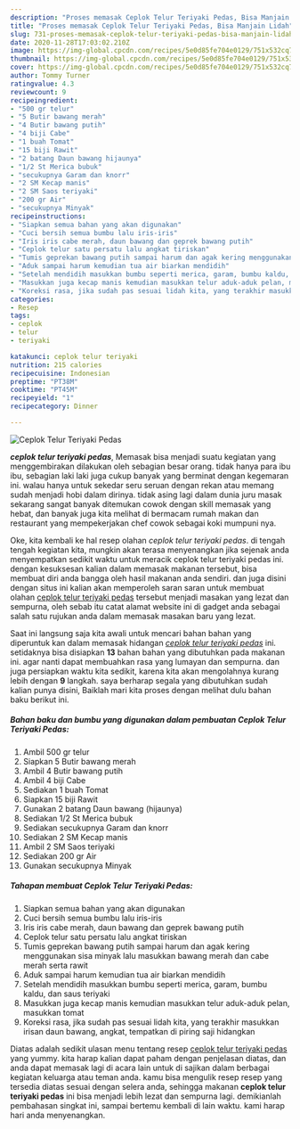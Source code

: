 ```yaml
---
description: "Proses memasak Ceplok Telur Teriyaki Pedas, Bisa Manjain Lidah"
title: "Proses memasak Ceplok Telur Teriyaki Pedas, Bisa Manjain Lidah"
slug: 731-proses-memasak-ceplok-telur-teriyaki-pedas-bisa-manjain-lidah
date: 2020-11-28T17:03:02.210Z
image: https://img-global.cpcdn.com/recipes/5e0d85fe704e0129/751x532cq70/ceplok-telur-teriyaki-pedas-foto-resep-utama.jpg
thumbnail: https://img-global.cpcdn.com/recipes/5e0d85fe704e0129/751x532cq70/ceplok-telur-teriyaki-pedas-foto-resep-utama.jpg
cover: https://img-global.cpcdn.com/recipes/5e0d85fe704e0129/751x532cq70/ceplok-telur-teriyaki-pedas-foto-resep-utama.jpg
author: Tommy Turner
ratingvalue: 4.3
reviewcount: 9
recipeingredient:
- "500 gr telur"
- "5 Butir bawang merah"
- "4 Butir bawang putih"
- "4 biji Cabe"
- "1 buah Tomat"
- "15 biji Rawit"
- "2 batang Daun bawang hijaunya"
- "1/2 St Merica bubuk"
- "secukupnya Garam dan knorr"
- "2 SM Kecap manis"
- "2 SM Saos teriyaki"
- "200 gr Air"
- "secukupnya Minyak"
recipeinstructions:
- "Siapkan semua bahan yang akan digunakan"
- "Cuci bersih semua bumbu lalu iris-iris"
- "Iris iris cabe merah, daun bawang dan geprek bawang putih"
- "Ceplok telur satu persatu lalu angkat tiriskan"
- "Tumis geprekan bawang putih sampai harum dan agak kering menggunakan sisa minyak lalu masukkan bawang merah dan cabe merah serta rawit"
- "Aduk sampai harum kemudian tua air biarkan mendidih"
- "Setelah mendidih masukkan bumbu seperti merica, garam, bumbu kaldu, dan saus teriyaki"
- "Masukkan juga kecap manis kemudian masukkan telur aduk-aduk pelan, masukkan tomat"
- "Koreksi rasa, jika sudah pas sesuai lidah kita, yang terakhir masukkan irisan daun bawang, angkat, tempatkan di piring saji hidangkan"
categories:
- Resep
tags:
- ceplok
- telur
- teriyaki

katakunci: ceplok telur teriyaki 
nutrition: 215 calories
recipecuisine: Indonesian
preptime: "PT38M"
cooktime: "PT45M"
recipeyield: "1"
recipecategory: Dinner

---
```



![Ceplok Telur Teriyaki Pedas](https://img-global.cpcdn.com/recipes/5e0d85fe704e0129/751x532cq70/ceplok-telur-teriyaki-pedas-foto-resep-utama.jpg)

<b><i>ceplok telur teriyaki pedas</i></b>, Memasak bisa menjadi suatu kegiatan yang menggembirakan dilakukan oleh sebagian besar orang. tidak hanya para ibu ibu, sebagian laki laki juga cukup banyak yang berminat dengan kegemaran ini. walau hanya untuk sekedar seru seruan dengan rekan atau memang sudah menjadi hobi dalam dirinya. tidak asing lagi dalam dunia juru masak sekarang sangat banyak ditemukan cowok dengan skill memasak yang hebat, dan banyak juga kita melihat di bermacam rumah makan dan restaurant yang mempekerjakan chef cowok sebagai koki mumpuni nya.

Oke, kita kembali ke hal resep olahan <i>ceplok telur teriyaki pedas</i>. di tengah tengah kegiatan kita, mungkin akan terasa menyenangkan jika sejenak anda menyempatkan sedikit waktu untuk meracik ceplok telur teriyaki pedas ini. dengan kesuksesan kalian dalam memasak makanan tersebut, bisa membuat diri anda bangga oleh hasil makanan anda sendiri. dan juga disini dengan situs ini kalian akan memperoleh saran saran untuk membuat olahan <u>ceplok telur teriyaki pedas</u> tersebut menjadi masakan yang lezat dan sempurna, oleh sebab itu catat alamat website ini di gadget anda sebagai salah satu rujukan anda dalam memasak masakan baru yang lezat.




Saat ini langsung saja kita awali untuk mencari bahan bahan yang diperuntuk kan dalam memasak hidangan <u><i>ceplok telur teriyaki pedas</i></u> ini. setidaknya bisa disiapkan <b>13</b> bahan bahan yang dibutuhkan pada makanan ini. agar nanti dapat membuahkan rasa yang lumayan dan sempurna. dan juga persiapkan waktu kita sedikit, karena kita akan mengolahnya kurang lebih dengan <b>9</b> langkah. saya berharap segala yang dibutuhkan sudah kalian punya disini, Baiklah mari kita proses dengan melihat dulu bahan baku berikut ini.

<!--inarticleads1-->

##### Bahan baku dan bumbu yang digunakan dalam pembuatan Ceplok Telur Teriyaki Pedas:

1. Ambil 500 gr telur
1. Siapkan 5 Butir bawang merah
1. Ambil 4 Butir bawang putih
1. Ambil 4 biji Cabe
1. Sediakan 1 buah Tomat
1. Siapkan 15 biji Rawit
1. Gunakan 2 batang Daun bawang (hijaunya)
1. Sediakan 1/2 St Merica bubuk
1. Sediakan secukupnya Garam dan knorr
1. Sediakan 2 SM Kecap manis
1. Ambil 2 SM Saos teriyaki
1. Sediakan 200 gr Air
1. Gunakan secukupnya Minyak




<!--inarticleads2-->

##### Tahapan membuat Ceplok Telur Teriyaki Pedas:

1. Siapkan semua bahan yang akan digunakan
1. Cuci bersih semua bumbu lalu iris-iris
1. Iris iris cabe merah, daun bawang dan geprek bawang putih
1. Ceplok telur satu persatu lalu angkat tiriskan
1. Tumis geprekan bawang putih sampai harum dan agak kering menggunakan sisa minyak lalu masukkan bawang merah dan cabe merah serta rawit
1. Aduk sampai harum kemudian tua air biarkan mendidih
1. Setelah mendidih masukkan bumbu seperti merica, garam, bumbu kaldu, dan saus teriyaki
1. Masukkan juga kecap manis kemudian masukkan telur aduk-aduk pelan, masukkan tomat
1. Koreksi rasa, jika sudah pas sesuai lidah kita, yang terakhir masukkan irisan daun bawang, angkat, tempatkan di piring saji hidangkan




Diatas adalah sedikit ulasan menu tentang resep <u>ceplok telur teriyaki pedas</u> yang yummy. kita harap kalian dapat paham dengan penjelasan diatas, dan anda dapat memasak lagi di acara lain untuk di sajikan dalam berbagai kegiatan keluarga atau teman anda. kamu bisa mengulik resep resep yang tersedia diatas sesuai dengan selera anda, sehingga makanan <b>ceplok telur teriyaki pedas</b> ini bisa menjadi lebih lezat dan sempurna lagi. demikianlah pembahasan singkat ini, sampai bertemu kembali di lain waktu. kami harap hari anda menyenangkan.
